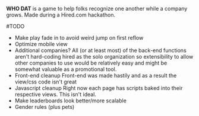 <b>WHO DAT</b> is a game to help folks recognize one another while a company grows.
Made during a Hired.com hackathon.

#TODO
- Make play fade in to avoid weird jump on first reflow
- Optimize mobile view
- Additional companies?
    All (or at least most) of the back-end functions aren't hard-coding hired as the 
    solo organization so extensibility to allow other companies to use would be 
    relatively easy and might be somewhat valuable as a promotional tool.
- Front-end cleanup 
    Front-end was made hastily and as a result the view/css code isn't great
- Javascript cleanup
    Right now each page has scripts baked into their respective views. This isn't ideal.
- Make leaderboards look better/more scalable
- Gender rules (plus pets)